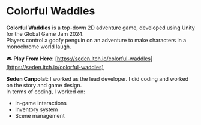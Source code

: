 # Colorful Waddles

**Colorful Waddles** is a top-down 2D adventure game, developed using Unity for the Global Game Jam 2024.  
Players control a goofy penguin on an adventure to make characters in a monochrome world laugh.

🎮 **Play From Here**: [https://seden.itch.io/colorful-waddles](https://seden.itch.io/colorful-waddles)

**Seden Canpolat**: I worked as the lead developer. I did coding and worked on the story and game design.  
In terms of coding, I worked on:

- In-game interactions  
- Inventory system  
- Scene management
